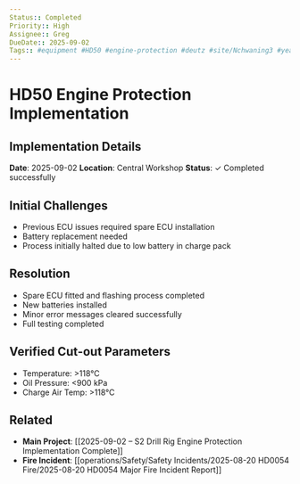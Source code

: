 ```yaml
---
Status:: Completed
Priority:: High
Assignee:: Greg
DueDate:: 2025-09-02
Tags:: #equipment #HD50 #engine-protection #deutz #site/Nchwaning3 #year/2025
---
```


# HD50 Engine Protection Implementation

## Implementation Details
**Date**: 2025-09-02
**Location**: Central Workshop
**Status**: ✓ Completed successfully

## Initial Challenges
- Previous ECU issues required spare ECU installation
- Battery replacement needed
- Process initially halted due to low battery in charge pack

## Resolution
- Spare ECU fitted and flashing process completed
- New batteries installed
- Minor error messages cleared successfully
- Full testing completed

## Verified Cut-out Parameters
- Temperature: >118°C
- Oil Pressure: <900 kPa
- Charge Air Temp: >118°C

## Related
- **Main Project**: [[2025-09-02 – S2 Drill Rig Engine Protection Implementation Complete]]
- **Fire Incident**: [[operations/Safety/Safety Incidents/2025-08-20 HD0054 Fire/2025-08-20 HD0054 Major Fire Incident Report]]